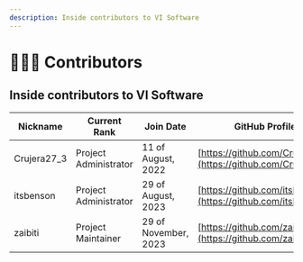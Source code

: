 ```yaml
---
description: Inside contributors to VI Software
---
```


# 🧑‍🤝‍🧑 Contributors

## Inside contributors to VI Software

| Nickname     | Current Rank          | Join Date            | GitHub Profile                                                 |
| ------------ | --------------------- | -------------------- | -------------------------------------------------------------- |
| Crujera27\_3 | Project Administrator | 11 of August, 2022   | [https://github.com/Crujera27/](https://github.com/Crujera27/) |
| itsbenson    | Project Administrator | 29 of August, 2023   | [https://github.com/itsBenson](https://github.com/itsBenson)   |
| zaibiti      | Project Maintainer    | 29 of November, 2023 | [https://github.com/zaibiti](https://github.com/zaibiti)       |







